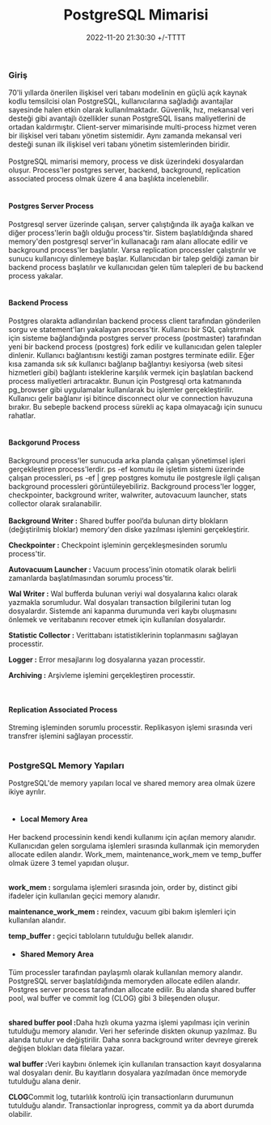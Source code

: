 ﻿---
title: PostgreSQL Mimarisi
date: 2022-11-20 21:30:30 +/-TTTT
categories: [Veritabanı, PostgreSQL]
tags: [postgresql, mimari,spatial database, architecture,]
---

### Giriş

<div class='text-justify'>
70'li yıllarda önerilen ilişkisel veri tabanı modelinin en güçlü açık kaynak kodlu temsilcisi olan PostgreSQL, kullanıcılarına sağladığı avantajlar sayesinde halen etkin olarak kullanılmaktadır. Güvenlik, hız, mekansal veri desteği gibi avantajlı özellikler sunan PostgreSQL lisans maliyetlerini de ortadan kaldırmıştır. Client-server mimarisinde multi-process hizmet veren bir ilişkisel veri tabanı yönetim sistemidir. Aynı zamanda mekansal veri desteği sunan ilk ilişkisel veri tabanı yönetim sistemlerinden biridir.
</div><br>

<div class='text-justify'>
PostgreSQL mimarisi memory, process ve disk üzerindeki dosyalardan oluşur. Process'ler postgres server, backend, background, replication associated process olmak üzere 4 ana başlıkta incelenebilir.
</div><br>

#### Postgres Server Process
<div class='text-justify'>
Postgresql server üzerinde çalışan, server çalıştığında ilk ayağa kalkan ve diğer process'lerin bağlı olduğu process'tir. Sistem başlatıldığında shared memory'den postgresql server'in kullanacağı ram alanı allocate edilir ve background process'ler başlatılır. Varsa replication processler çalıştırılır ve sunucu kullanıcıyı dinlemeye başlar. Kullanıcıdan bir talep geldiği zaman bir backend process başlatılır ve kullanıcıdan gelen tüm talepleri de bu backend process yakalar.
</div><br>

#### Backend Process
<div class='text-justify'>
Postgres olarakta adlandırılan backend process client tarafından gönderilen sorgu ve statement'ları yakalayan process'tir. Kullanıcı bir SQL çalıştırmak için sisteme bağlandığında postgres server process (postmaster) tarafından yeni bir backend process (postgres) fork edilir ve kullanıcıdan gelen talepler dinlenir. Kullanıcı bağlantısını kestiği zaman postgres terminate edilir. Eğer kısa zamanda sık sık kullanıcı bağlanıp bağlantıyı kesiyorsa (web sitesi hizmetleri gibi)  bağlantı isteklerine karşılık vermek için başlatılan backend process maliyetleri artıracaktır. Bunun için Postgresql orta katmanında pg_browser gibi uygulamalar kullanılarak bu işlemler gerçekleştirilir. Kullanıcı gelir bağlanır işi bitince disconnect olur ve connection havuzuna bırakır. Bu sebeple backend process sürekli aç kapa olmayacağı için sunucu rahatlar.
</div><br>

#### Backgorund Process
<div class='text-justify'>
Background process'ler sunucuda arka planda çalışan yönetimsel işleri gerçekleştiren process'lerdir. ps -ef komutu ile işletim sistemi üzerinde çalışan processleri, ps -ef | grep postgres komutu ile postgresle ilgli çalışan background processleri görüntüleyebiliriz. Background process'ler logger, checkpointer, background writer, walwriter, autovacuum launcher, stats collector olarak sıralanabilir.
</div><br>

<div class='text-justify'>
<b>Background Writer :</b> Shared buffer pool’da bulunan dirty blokların (değiştirilmiş bloklar) memory'den diske yazılması işlemini gerçekleştirir. <br>

<b>Checkpointer :</b> Checkpoint işleminin gerçekleşmesinden sorumlu process'tir.<br>

<b>Autovacuum Launcher :</b> Vacuum process'inin otomatik olarak belirli zamanlarda başlatılmasından sorumlu process'tir.<br>

<b>Wal Writer :</b> Wal bufferda bulunan veriyi wal dosyalarına kalıcı olarak yazmakla sorumludur. Wal dosyaları transaction bilgilerini tutan log dosyalardır. Sistemde ani kapanma durumunda veri kaybı oluşmasını önlemek ve veritabanını recover etmek için kullanılan dosyalardır.<br>

<b>Statistic Collector :</b> Verittabanı istatistiklerinin toplanmasını sağlayan processtir.<br>

<b>Logger :</b> Error mesajlarını log dosyalarına yazan processtir.<br>

<b>Archiving :</b> Arşivleme işlemini gerçekleştiren processtir.
</div><br>

#### Replication Associated Process 
<div class='text-justify'>
Streming işleminden sorumlu processtir. Replikasyon işlemi sırasında veri transfrer işlemini sağlayan processtir.
</div><br>

### PostgreSQL Memory Yapıları
<div class='text-justify'>
PostgreSQL'de memory yapıları local ve shared memory area olmak üzere ikiye ayrılır.
</div><br>

* #### Local Memory Area
<div class='text-justify'>
Her backend processinin kendi kendi kullanımı için açılan memory alanıdır. Kullanıcıdan gelen sorgulama işlemleri sırasında kullanmak için memoryden allocate edilen alandır. Work_mem, maintenance_work_mem ve temp_buffer olmak üzere 3 temel yapıdan oluşur.</div><br>

<b>work_mem :</b> sorgulama işlemleri sırasında join, order by, distinct gibi ifadeler için kullanılan geçici memory alanıdır.

<b>maintenance_work_mem :</b> reindex, vacuum gibi bakım işlemleri için kullanılan alandır.

<b>temp_buffer :</b> geçici tabloların tutulduğu bellek alanıdır.

* #### Shared Memory Area
<div class='text-justify'>
Tüm processler tarafından paylaşımlı olarak kullanılan memory alandır. PostgreSQL server başlatıldığında memoryden allocate edilen alandır. Postgres server process tarafından allocate edilir. Bu alanda shared buffer pool, wal buffer ve commit log (CLOG) gibi 3 bileşenden oluşur.
</div><br>

<b>shared buffer pool :</b>Daha hızlı okuma yazma işlemi yapılması için verinin tutulduğu memory alanıdır. Veri her seferinde diskten okunup yazılmaz. Bu alanda tutulur ve değiştirilir. Daha sonra background writer devreye girerek değişen blokları data filelara yazar.

<b>wal buffer :</b>Veri kaybını önlemek için kullanılan transaction kayıt dosyalarına wal dosyaları denir. Bu kayıtların dosyalara yazılmadan önce memoryde tutulduğu alana denir. 

<b>CLOG</b>Commit log, tutarlılık kontrolü için transactionların durumunun tutulduğu alandır. Transactionlar inprogress, commit ya da abort durumda olabilir. 